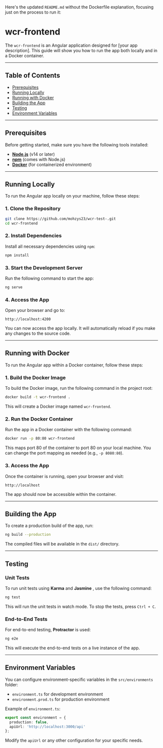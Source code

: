 Here's the updated `README.md` without the Dockerfile explanation, focusing just on the process to run it:

# wcr-frontend

The `wcr-frontend` is an Angular application designed for [your app description]. This guide will show you how to run the app both locally and in a Docker container.

---

## Table of Contents

- [Prerequisites](#prerequisites)
- [Running Locally](#running-locally)
- [Running with Docker](#running-with-docker)
- [Building the App](#building-the-app)
- [Testing](#testing)
- [Environment Variables
  ](#environment-variables)

---

## Prerequisites

Before getting started, make sure you have the following tools installed:

- **[Node.js](https://nodejs.org/)** (v14 or later)
- **[npm](https://www.npmjs.com/)** (comes with Node.js)
- **[Docker](https://www.docker.com/)** (for containerized environment)

---

## Running Locally

To run the Angular app locally on your machine, follow these steps:

### 1. Clone the Repository

```bash
git clone https://github.com/mohzys23/wcr-test-.git
cd wcr-frontend
```

### 2. Install Dependencies

Install all necessary dependencies using `npm`:

```bash
npm install
```

### 3. Start the Development Server

Run the following command to start the app:

```bash
ng serve
```

### 4. Access the App

Open your browser and go to:

```
http://localhost:4200
```

You can now access the app locally. It will automatically reload if you make any changes to the source code.

---

## Running with Docker

To run the Angular app within a Docker container, follow these steps:

### 1. Build the Docker Image

To build the Docker image, run the following command in the project root:

```bash
docker build -t wcr-frontend .
```

This will create a Docker image named `wcr-frontend`.

### 2. Run the Docker Container

Run the app in a Docker container with the following command:

```bash
docker run -p 80:80 wcr-frontend
```

This maps port 80 of the container to port 80 on your local machine. You can change the port mapping as needed (e.g., `-p 8080:80`).

### 3. Access the App

Once the container is running, open your browser and visit:

```
http://localhost
```

The app should now be accessible within the container.

---

## Building the App

To create a production build of the app, run:

```bash
ng build --production
```

The compiled files will be available in the `dist/` directory.

---

## Testing

### Unit Tests

To run unit tests using **Karma** and  **Jasmine** , use the following command:

```bash
ng test
```

This will run the unit tests in watch mode. To stop the tests, press `Ctrl + C`.

### End-to-End Tests

For end-to-end testing, **Protractor** is used:

```bash
ng e2e
```

This will execute the end-to-end tests on a live instance of the app.

---

## Environment Variables

You can configure environment-specific variables in the `src/environments` folder:

* `environment.ts` for development environment
* `environment.prod.ts` for production environment

Example of `environment.ts`:

```typescript
export const environment = {
  production: false,
  apiUrl: 'http://localhost:3000/api'
};
```

Modify the `apiUrl` or any other configuration for your specific needs.
